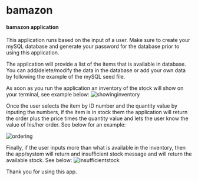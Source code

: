 # bamazon

#### bamazon application


This application runs based on the input of a user. Make sure to create your mySQL database and generate your password for the database prior to using this application. 

The application will provide a list of the items that is available in database. You can add/delete/modify the data in the database or add your own data by following the example of the mySQL seed file. 

As soon as you run the application an inventory of the stock will show on your terminal, see example below:
![showinginventory](https://user-images.githubusercontent.com/44211709/54251509-d74c9800-451d-11e9-94c5-6d29d85fdbe2.PNG)


Once the user selects the item by ID number and the quantity value by inputing the numbers, if the item is in stock them the application will return the order plus the price times the quantity value and lets the user know the value of his/her order. See below for an example:

![ordering](https://user-images.githubusercontent.com/44211709/54251579-11b63500-451e-11e9-804b-276526db0124.PNG)


Finally, if the user inputs more than what is available in the inventory, then the app/system will return and insufficient stock message and will return the available stock. See below:
![insufficientstock](https://user-images.githubusercontent.com/44211709/54251589-167ae900-451e-11e9-9179-6780bdf455ad.PNG)



Thank you for using this app. 

